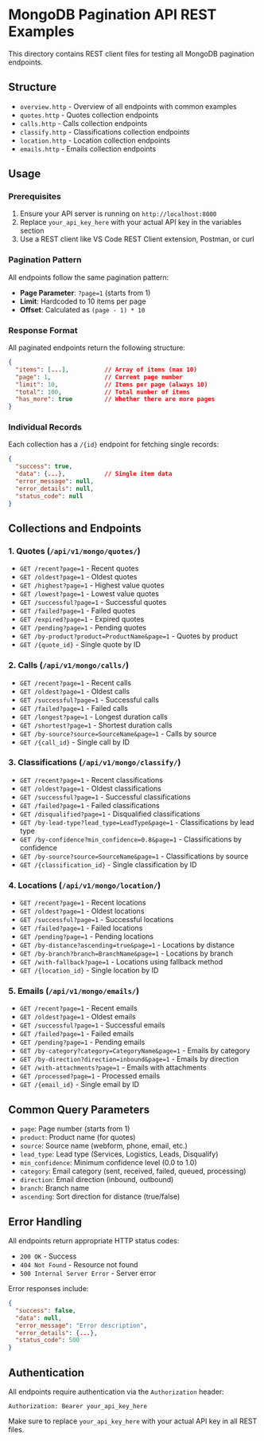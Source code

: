 # MongoDB Pagination API REST Examples

This directory contains REST client files for testing all MongoDB pagination endpoints.

## Structure

- `overview.http` - Overview of all endpoints with common examples
- `quotes.http` - Quotes collection endpoints
- `calls.http` - Calls collection endpoints  
- `classify.http` - Classifications collection endpoints
- `location.http` - Location collection endpoints
- `emails.http` - Emails collection endpoints

## Usage

### Prerequisites
1. Ensure your API server is running on `http://localhost:8000`
2. Replace `your_api_key_here` with your actual API key in the variables section
3. Use a REST client like VS Code REST Client extension, Postman, or curl

### Pagination Pattern

All endpoints follow the same pagination pattern:
- **Page Parameter**: `?page=1` (starts from 1)
- **Limit**: Hardcoded to 10 items per page
- **Offset**: Calculated as `(page - 1) * 10`

### Response Format

All paginated endpoints return the following structure:
```json
{
  "items": [...],          // Array of items (max 10)
  "page": 1,               // Current page number
  "limit": 10,             // Items per page (always 10)
  "total": 100,            // Total number of items
  "has_more": true         // Whether there are more pages
}
```

### Individual Records

Each collection has a `/{id}` endpoint for fetching single records:
```json
{
  "success": true,
  "data": {...},           // Single item data
  "error_message": null,
  "error_details": null,
  "status_code": null
}
```

## Collections and Endpoints

### 1. Quotes (`/api/v1/mongo/quotes/`)
- `GET /recent?page=1` - Recent quotes
- `GET /oldest?page=1` - Oldest quotes
- `GET /highest?page=1` - Highest value quotes
- `GET /lowest?page=1` - Lowest value quotes
- `GET /successful?page=1` - Successful quotes
- `GET /failed?page=1` - Failed quotes
- `GET /expired?page=1` - Expired quotes
- `GET /pending?page=1` - Pending quotes
- `GET /by-product?product=ProductName&page=1` - Quotes by product
- `GET /{quote_id}` - Single quote by ID

### 2. Calls (`/api/v1/mongo/calls/`)
- `GET /recent?page=1` - Recent calls
- `GET /oldest?page=1` - Oldest calls
- `GET /successful?page=1` - Successful calls
- `GET /failed?page=1` - Failed calls
- `GET /longest?page=1` - Longest duration calls
- `GET /shortest?page=1` - Shortest duration calls
- `GET /by-source?source=SourceName&page=1` - Calls by source
- `GET /{call_id}` - Single call by ID

### 3. Classifications (`/api/v1/mongo/classify/`)
- `GET /recent?page=1` - Recent classifications
- `GET /oldest?page=1` - Oldest classifications
- `GET /successful?page=1` - Successful classifications
- `GET /failed?page=1` - Failed classifications
- `GET /disqualified?page=1` - Disqualified classifications
- `GET /by-lead-type?lead_type=LeadType&page=1` - Classifications by lead type
- `GET /by-confidence?min_confidence=0.8&page=1` - Classifications by confidence
- `GET /by-source?source=SourceName&page=1` - Classifications by source
- `GET /{classification_id}` - Single classification by ID

### 4. Locations (`/api/v1/mongo/location/`)
- `GET /recent?page=1` - Recent locations
- `GET /oldest?page=1` - Oldest locations
- `GET /successful?page=1` - Successful locations
- `GET /failed?page=1` - Failed locations
- `GET /pending?page=1` - Pending locations
- `GET /by-distance?ascending=true&page=1` - Locations by distance
- `GET /by-branch?branch=BranchName&page=1` - Locations by branch
- `GET /with-fallback?page=1` - Locations using fallback method
- `GET /{location_id}` - Single location by ID

### 5. Emails (`/api/v1/mongo/emails/`)
- `GET /recent?page=1` - Recent emails
- `GET /oldest?page=1` - Oldest emails
- `GET /successful?page=1` - Successful emails
- `GET /failed?page=1` - Failed emails
- `GET /pending?page=1` - Pending emails
- `GET /by-category?category=CategoryName&page=1` - Emails by category
- `GET /by-direction?direction=inbound&page=1` - Emails by direction
- `GET /with-attachments?page=1` - Emails with attachments
- `GET /processed?page=1` - Processed emails
- `GET /{email_id}` - Single email by ID

## Common Query Parameters

- `page`: Page number (starts from 1)
- `product`: Product name (for quotes)
- `source`: Source name (webform, phone, email, etc.)
- `lead_type`: Lead type (Services, Logistics, Leads, Disqualify)
- `min_confidence`: Minimum confidence level (0.0 to 1.0)
- `category`: Email category (sent, received, failed, queued, processing)
- `direction`: Email direction (inbound, outbound)
- `branch`: Branch name
- `ascending`: Sort direction for distance (true/false)

## Error Handling

All endpoints return appropriate HTTP status codes:
- `200 OK` - Success
- `404 Not Found` - Resource not found
- `500 Internal Server Error` - Server error

Error responses include:
```json
{
  "success": false,
  "data": null,
  "error_message": "Error description",
  "error_details": {...},
  "status_code": 500
}
```

## Authentication

All endpoints require authentication via the `Authorization` header:
```
Authorization: Bearer your_api_key_here
```

Make sure to replace `your_api_key_here` with your actual API key in all REST files.
